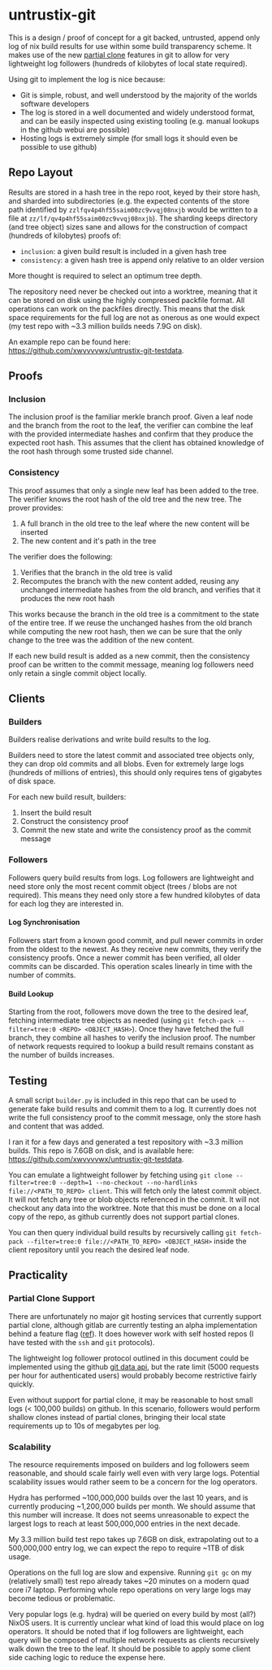 # untrustix-git

This is a design / proof of concept for a git backed, untrusted, append only log of nix build
results for use within some build transparency scheme. It makes use of the new [partial
clone](https://git-scm.com/docs/partial-clone) features in git to allow for very lightweight log
followers (hundreds of kilobytes of local state required).

Using git to implement the log is nice because:

- Git is simple, robust, and well understood by the majority of the worlds software developers
- The log is stored in a well documented and widely understood format, and can be easily inspected
  using existing tooling (e.g. manual lookups in the github webui are possible)
- Hosting logs is extremely simple (for small logs it should even be possible to use github)

## Repo Layout

Results are stored in a hash tree in the repo root, keyed by their store hash, and sharded into
subdirectories (e.g. the expected contents of the store path identified by
`zzlfqv4p4hf55saim00zc9vvqj08nxjb` would be written to a file at
`zz/lf/qv4p4hf55saim00zc9vvqj08nxjb`). The sharding keeps directory (and tree object) sizes sane and
allows for the construction of compact (hundreds of kilobytes) proofs of:

- `inclusion`: a given build result is included in a given hash tree
- `consistency`: a given hash tree is append only relative to an older version

More thought is required to select an optimum tree depth.

The repository need never be checked out into a worktree, meaning that it can be stored on disk
using the highly compressed packfile format. All operations can work on the packfiles directly. This
means that the disk space requirements for the full log are not as onerous as one would expect (my
test repo with ~3.3 million builds needs 7.9G on disk).

An example repo can be found here: https://github.com/xwvvvvwx/untrustix-git-testdata.

## Proofs

### Inclusion

The inclusion proof is the familiar merkle branch proof. Given a leaf node and the branch from the
root to the leaf, the verifier can combine the leaf with the provided intermediate hashes and
confirm that they produce the expected root hash. This assumes that the client has obtained
knowledge of the root hash through some trusted side channel.

### Consistency

This proof assumes that only a single new leaf has been added to the tree. The verifier knows the
root hash of the old tree and the new tree. The prover provides:

1. A full branch in the old tree to the leaf where the new content will be inserted
1. The new content and it's path in the tree

The verifier does the following:

1. Verifies that the branch in the old tree is valid
1. Recomputes the branch with the new content added, reusing any unchanged intermediate hashes from
   the old branch, and verifies that it produces the new root hash

This works because the branch in the old tree is a commitment to the state of the entire tree. If we
reuse the unchanged hashes from the old branch while computing the new root hash, then we can be
sure that the only change to the tree was the addition of the new content.

If each new build result is added as a new commit, then the consistency proof can be written to the
commit message, meaning log followers need only retain a single commit object locally.

## Clients

### Builders

Builders realise derivations and write build results to the log.

Builders need to store the latest commit and associated tree objects only, they can drop old commits
and all blobs. Even for extremely large logs (hundreds of millions of entries), this should only
requires tens of gigabytes of disk space.

For each new build result, builders:

1. Insert the build result
1. Construct the consistency proof
1. Commit the new state and write the consistency proof as the commit message

### Followers

Followers query build results from logs. Log followers are lightweight and need store only the most
recent commit object (trees / blobs are not required). This means they need only store a few hundred
kilobytes of data for each log they are interested in.

#### Log Synchronisation

Followers start from a known good commit, and pull newer commits in order from the oldest to the
newest. As they receive new commits, they verify the consistency proofs. Once a newer commit has
been verified, all older commits can be discarded. This operation scales linearly in time with the
number of commits.

#### Build Lookup

Starting from the root, followers move down the tree to the desired leaf, fetching intermediate tree
objects as needed (using `git fetch-pack --filter=tree:0 <REPO> <OBJECT_HASH>`). Once they have
fetched the full branch, they combine all hashes to verify the inclusion proof. The number of
network requests required to lookup a build result remains constant as the number of builds
increases.

## Testing

A small script `builder.py` is included in this repo that can be used to generate fake build results
and commit them to a log.  It currently does not write the full consistency proof to the commit
message, only the store hash and content that was added.

I ran it for a few days and generated a test repository with ~3.3 million builds. This repo is
7.6GB on disk, and is available here: https://github.com/xwvvvvwx/untrustix-git-testdata.

You can emulate a lightweight follower by fetching using `git clone --filter=tree:0 --depth=1
--no-checkout --no-hardlinks file://<PATH_TO_REPO> client`. This will fetch only the latest commit
object. It will not fetch any tree or blob objects referenced in the commit. It will not checkout
any data into the worktree. Note that this must be done on a local copy of the repo, as github
currently does not support partial clones.

You can then query individual build results by recursively calling `git fetch-pack --filter=tree:0
file://<PATH_TO_REPO> <OBJECT_HASH>` inside the client repository until you reach the desired leaf
node.

## Practicality

### Partial Clone Support

There are unfortunately no major git hosting services that currently support partial clone, although
gitlab are currently testing an alpha implementation behind a feature flag
([ref](https://docs.gitlab.com/ee/topics/git/partial_clone.html)). It does however work with self
hosted repos (I have tested with the `ssh` and `git` protocols).

The lightweight log follower protocol outlined in this document could be implemented using the
github [git data api](https://developer.github.com/v3/git/), but the rate limit (5000 requests per
hour for authenticated users) would probably become restrictive fairly quickly.

Even without support for partial clone, it may be reasonable to host small logs (< 100,000 builds)
on github. In this scenario, followers would perform shallow clones instead of partial clones,
bringing their local state requirements up to 10s of megabytes per log.

### Scalability

The resource requirements imposed on builders and log followers seem reasonable, and should scale
fairly well even with very large logs. Potential scalability issues would rather seem to be a
concern for the log operators.

Hydra has performed ~100,000,000 builds over the last 10 years, and is currently producing ~1,200,000
builds per month. We should assume that this number will increase. It does not seems unreasonable to
expect the largest logs to reach at least 500,000,000 entries in the next decade.

My 3.3 million build test repo takes up 7.6GB on disk, extrapolating out to a 500,000,000 entry log,
we can expect the repo to require ~1TB of disk usage.

Operations on the full log are slow and expensive. Running `git gc` on my (relatively small) test
repo already takes ~20 minutes on a modern quad core i7 laptop. Performing whole repo operations on
very large logs may become tedious or problematic.

Very popular logs (e.g. hydra) will be queried on every build by most (all?) NixOS users. It is
currently unclear what kind of load this would place on log operators. It should be noted that if
log followers are lightweight, each query will be composed of multiple network requests as clients
recursively walk down the tree to the leaf. It should be possible to apply some client side caching
logic to reduce the expense here.

